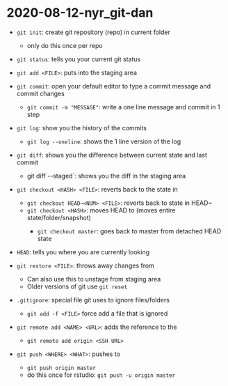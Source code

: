 # 2020-08-12-nyr_git-dan

- `git init`: create git repository (repo) in current folder
    - only do this once per repo
- `git status`: tells you your current git status
- `git add <FILE>`: puts <FILE> into the staging area
- `git commit`: open your default editor to type a commit message and commit changes
    - `git commit -m "MESSAGE"`: write a one line message and commit in 1 step
- `git log`: show you the history of the commits
    - `git log --oneline`: shows the 1 line version of the log
- `git diff`: shows you the difference between current state and last commit
    - git diff --staged`: shows you the diff in the staging area
- `git checkout <HASH> <FILE>`: reverts <FILE> back to the state in <HASH>
    - `git checkout HEAD~<NUM> <FILE>`: reverts <FILE> back to state in HEAD~<NUM>
    - `git checkout <HASH>`: moves HEAD to <HASH> (moves entire state/folder/snapshot)
        - `git checkout master`: goes back to master from detached HEAD state
- `HEAD`: tells you where you are currently looking
- `git restore <FILE>`: throws away changes from <FILE>
    - Can also use this to unstage from staging area
    - Older versions of git use `git reset`
- `.gitignore`: special file git uses to ignore files/folders
    - `git add -f <FILE>` force add a file that is ignored

- `git remote add <NAME> <URL>`: adds the reference <NAME> to the <URL>
    - `git remote add origin <SSH URL>`
- `git push <WHERE> <WHAT>`: pushes <WHAT> to <WHERE>
    - `git push origin master`
    - do this once for rstudio: `git push -u origin master`
